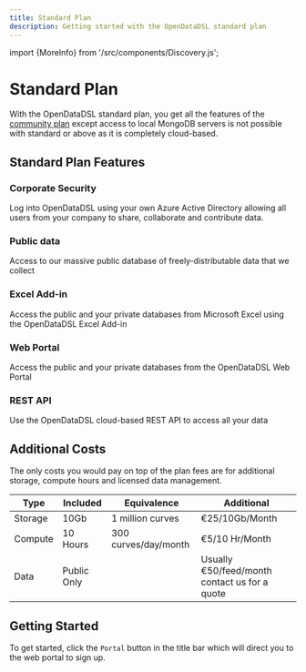 ```yaml
---
title: Standard Plan
description: Getting started with the OpenDataDSL standard plan
---
```

import {MoreInfo} from '/src/components/Discovery.js';

# Standard Plan
With the OpenDataDSL standard plan, you get all the features of the [community plan](./community) except access to local MongoDB servers is not possible with standard or above as it is completely cloud-based.

## Standard Plan Features

### Corporate Security
Log into OpenDataDSL using your own Azure Active Directory allowing all users from your company to share, collaborate and contribute data.

### Public data
Access to our massive public database of freely-distributable data that we collect 

<MoreInfo href="https://doc.opendatadsl.com/docs/data/catalog" />

### Excel Add-in
Access the public and your private databases from Microsoft Excel using the OpenDataDSL Excel Add-in

<MoreInfo href="https://doc.opendatadsl.com/docs/user/excel" />

### Web Portal
Access the public and your private databases from the OpenDataDSL Web Portal

<MoreInfo href="https://doc.opendatadsl.com/docs/user/portal" />

### REST API
Use the OpenDataDSL cloud-based REST API to access all your data

<MoreInfo href="https://doc.opendatadsl.com/docs/api/rest/standards" />

## Additional Costs
The only costs you would pay on top of the plan fees are for additional storage, compute hours and licensed data management.

|Type|Included|Equivalence|Additional|
|-|-|-|-|
|Storage|10Gb|1 million curves|€25/10Gb/Month|
|Compute|10 Hours|300 curves/day/month|€5/10 Hr/Month|
|Data|Public Only||Usually €50/feed/month contact us for a quote|

## Getting Started
To get started, click the ```Portal``` button in the title bar which will direct you to the web portal to sign up.